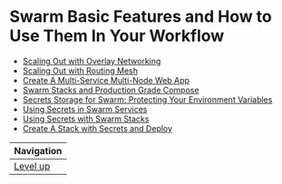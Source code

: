 # Swarm Basic Features and How to Use Them In Your Workflow #

* [Scaling Out with Overlay Networking](overlay-networking/README.md)
* [Scaling Out with Routing Mesh](routing-mesh/README.md)
* [Create A Multi-Service Multi-Node Web App](create-multi-service-app/README.md)
* [Swarm Stacks and Production Grade Compose](stacks/README.md)
* [Secrets Storage for Swarm: Protecting Your Environment Variables](TODO)
* [Using Secrets in Swarm Services](TODO)
* [Using Secrets with Swarm Stacks](TODO)
* [Create A Stack with Secrets and Deploy](TODO)

| Navigation               |
| ------------------------ |
| [Level up](../README.md) |
